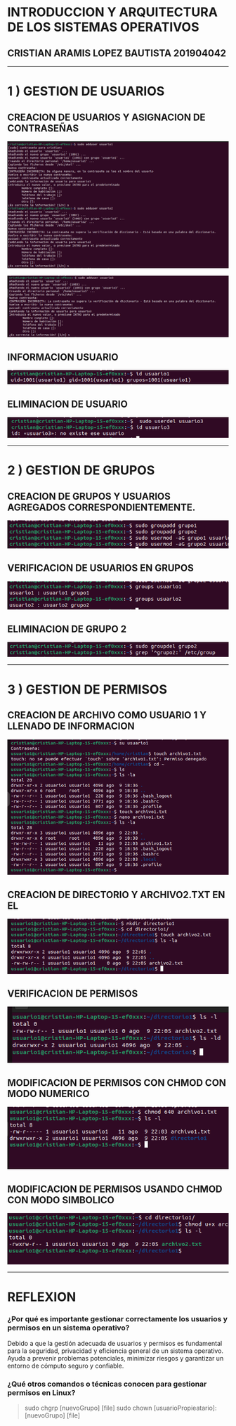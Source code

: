 # INTRODUCCION Y ARQUITECTURA DE LOS SISTEMAS OPERATIVOS
## CRISTIAN ARAMIS LOPEZ BAUTISTA 201904042

-------------
# 1 ) GESTION DE USUARIOS

## CREACION DE USUARIOS Y ASIGNACION DE CONTRASEÑAS

![COMANDO](https://github.com/CristtDev/so1_actividades_201904042/blob/main/img/act31.png)

![COMANDO](https://github.com/CristtDev/so1_actividades_201904042/blob/main/img/act32.png)

## INFORMACION USUARIO

![COMANDO](https://github.com/CristtDev/so1_actividades_201904042/blob/main/img/act33.png)

## ELIMINACION DE USUARIO

![COMANDO](https://github.com/CristtDev/so1_actividades_201904042/blob/main/img/act34.png)

-------------
# 2 ) GESTION DE GRUPOS

## CREACION DE GRUPOS Y USUARIOS AGREGADOS CORRESPONDIENTEMENTE.

![COMANDO](https://github.com/CristtDev/so1_actividades_201904042/blob/main/img/act35.png)

## VERIFICACION DE USUARIOS EN GRUPOS

![COMANDO](https://github.com/CristtDev/so1_actividades_201904042/blob/main/img/act36.png)

## ELIMINACION DE GRUPO 2

![COMANDO](https://github.com/CristtDev/so1_actividades_201904042/blob/main/img/act37.png)

-------------
# 3 ) GESTION DE PERMISOS

## CREACION DE ARCHIVO COMO USUARIO 1 Y LLENADO DE INFORMACION

![COMANDO](https://github.com/CristtDev/so1_actividades_201904042/blob/main/img/act38.png)

## CREACION DE DIRECTORIO Y ARCHIVO2.TXT EN EL 

![COMANDO](https://github.com/CristtDev/so1_actividades_201904042/blob/main/img/act39.png)

## VERIFICACION DE PERMISOS

![COMANDO](https://github.com/CristtDev/so1_actividades_201904042/blob/main/img/act40.png)

## MODIFICACION DE PERMISOS CON CHMOD CON MODO NUMERICO 

![COMANDO](https://github.com/CristtDev/so1_actividades_201904042/blob/main/img/act41.png)

## MODIFICACION DE PERMISOS USANDO CHMOD CON MODO SIMBOLICO

![COMANDO](https://github.com/CristtDev/so1_actividades_201904042/blob/main/img/act42.png)

-------------
# REFLEXION 

### ¿Por qué es importante gestionar correctamente los usuarios y permisos en un sistema operativo?

Debido a que la gestión adecuada de usuarios y permisos es fundamental para la seguridad, privacidad y eficiencia general de un sistema operativo. Ayuda a prevenir problemas potenciales, minimizar riesgos y garantizar un entorno de cómputo seguro y confiable.

### ¿Qué otros comandos o técnicas conocen para gestionar permisos en Linux?

> sudo chgrp [nuevoGrupo] [file]
> sudo chown [usuarioPropieatario]:[nuevoGrupo] [file]
